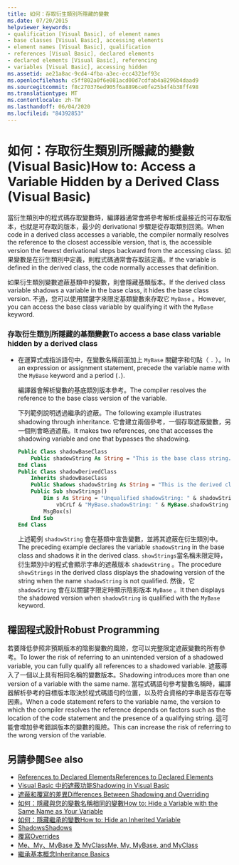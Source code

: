 ```yaml
---
title: 如何：存取衍生類別所隱藏的變數
ms.date: 07/20/2015
helpviewer_keywords:
- qualification [Visual Basic], of element names
- base classes [Visual Basic], accessing elements
- element names [Visual Basic], qualification
- references [Visual Basic], declared elements
- declared elements [Visual Basic], referencing
- variables [Visual Basic], accessing hidden
ms.assetid: ae21a8ac-9cd4-4fba-a3ec-ecc4321ef93c
ms.openlocfilehash: c5ff802a0f6e081acd00d7cdfab4a8296b4daad9
ms.sourcegitcommit: f8c270376ed905f6a8896ce0fe25b4f4b38ff498
ms.translationtype: MT
ms.contentlocale: zh-TW
ms.lasthandoff: 06/04/2020
ms.locfileid: "84392853"
---
```

# <a name="how-to-access-a-variable-hidden-by-a-derived-class-visual-basic"></a><span data-ttu-id="6672d-102">如何：存取衍生類別所隱藏的變數 (Visual Basic)</span><span class="sxs-lookup"><span data-stu-id="6672d-102">How to: Access a Variable Hidden by a Derived Class (Visual Basic)</span></span>

<span data-ttu-id="6672d-103">當衍生類別中的程式碼存取變數時，編譯器通常會將參考解析成最接近的可存取版本，也就是可存取的版本，最少的 derivational 步驟是從存取類別回溯。</span><span class="sxs-lookup"><span data-stu-id="6672d-103">When code in a derived class accesses a variable, the compiler normally resolves the reference to the closest accessible version, that is, the accessible version the fewest derivational steps backward from the accessing class.</span></span> <span data-ttu-id="6672d-104">如果變數是在衍生類別中定義，則程式碼通常會存取該定義。</span><span class="sxs-lookup"><span data-stu-id="6672d-104">If the variable is defined in the derived class, the code normally accesses that definition.</span></span>

<span data-ttu-id="6672d-105">如果衍生類別變數遮蔽基類中的變數，則會隱藏基類版本。</span><span class="sxs-lookup"><span data-stu-id="6672d-105">If the derived class variable shadows a variable in the base class, it hides the base class version.</span></span> <span data-ttu-id="6672d-106">不過，您可以使用關鍵字來限定基類變數來存取它 `MyBase` 。</span><span class="sxs-lookup"><span data-stu-id="6672d-106">However, you can access the base class variable by qualifying it with the `MyBase` keyword.</span></span>

### <a name="to-access-a-base-class-variable-hidden-by-a-derived-class"></a><span data-ttu-id="6672d-107">存取衍生類別所隱藏的基類變數</span><span class="sxs-lookup"><span data-stu-id="6672d-107">To access a base class variable hidden by a derived class</span></span>

- <span data-ttu-id="6672d-108">在運算式或指派語句中，在變數名稱前面加上 `MyBase` 關鍵字和句點（ `.` ）。</span><span class="sxs-lookup"><span data-stu-id="6672d-108">In an expression or assignment statement, precede the variable name with the `MyBase` keyword and a period (`.`).</span></span>

    <span data-ttu-id="6672d-109">編譯器會解析變數的基底類別版本參考。</span><span class="sxs-lookup"><span data-stu-id="6672d-109">The compiler resolves the reference to the base class version of the variable.</span></span>

    <span data-ttu-id="6672d-110">下列範例說明透過繼承的遮蔽。</span><span class="sxs-lookup"><span data-stu-id="6672d-110">The following example illustrates shadowing through inheritance.</span></span> <span data-ttu-id="6672d-111">它會建立兩個參考，一個存取遮蔽變數，另一個則會略過遮蔽。</span><span class="sxs-lookup"><span data-stu-id="6672d-111">It makes two references, one that accesses the shadowing variable and one that bypasses the shadowing.</span></span>

    ```vb
    Public Class shadowBaseClass
        Public shadowString As String = "This is the base class string."
    End Class
    Public Class shadowDerivedClass
        Inherits shadowBaseClass
        Public Shadows shadowString As String = "This is the derived class string."
        Public Sub showStrings()
            Dim s As String = "Unqualified shadowString: " & shadowString &
                vbCrLf & "MyBase.shadowString: " & MyBase.shadowString
            MsgBox(s)
        End Sub
    End Class
    ```

    <span data-ttu-id="6672d-112">上述範例 `shadowString` 會在基類中宣告變數，並將其遮蔽在衍生類別中。</span><span class="sxs-lookup"><span data-stu-id="6672d-112">The preceding example declares the variable `shadowString` in the base class and shadows it in the derived class.</span></span> <span data-ttu-id="6672d-113">`showStrings`當名稱未限定時，衍生類別中的程式會顯示字串的遮蔽版本 `shadowString` 。</span><span class="sxs-lookup"><span data-stu-id="6672d-113">The procedure `showStrings` in the derived class displays the shadowing version of the string when the name `shadowString` is not qualified.</span></span> <span data-ttu-id="6672d-114">然後，它 `shadowString` 會在以關鍵字限定時顯示陰影版本 `MyBase` 。</span><span class="sxs-lookup"><span data-stu-id="6672d-114">It then displays the shadowed version when `shadowString` is qualified with the `MyBase`  keyword.</span></span>

## <a name="robust-programming"></a><span data-ttu-id="6672d-115">穩固程式設計</span><span class="sxs-lookup"><span data-stu-id="6672d-115">Robust Programming</span></span>

<span data-ttu-id="6672d-116">若要降低參照非預期版本的陰影變數的風險，您可以完整限定遮蔽變數的所有參考。</span><span class="sxs-lookup"><span data-stu-id="6672d-116">To lower the risk of referring to an unintended version of a shadowed variable, you can fully qualify all references to a shadowed variable.</span></span> <span data-ttu-id="6672d-117">遮蔽導入了一個以上具有相同名稱的變數版本。</span><span class="sxs-lookup"><span data-stu-id="6672d-117">Shadowing introduces more than one version of a variable with the same name.</span></span> <span data-ttu-id="6672d-118">當程式碼語句參考變數名稱時，編譯器解析參考的目標版本取決於程式碼語句的位置，以及符合資格的字串是否存在等因素。</span><span class="sxs-lookup"><span data-stu-id="6672d-118">When a code statement refers to the variable name, the version to which the compiler resolves the reference depends on factors such as the location of the code statement and the presence of a qualifying string.</span></span> <span data-ttu-id="6672d-119">這可能會增加參考錯誤版本的變數的風險。</span><span class="sxs-lookup"><span data-stu-id="6672d-119">This can increase the risk of referring to the wrong version of the variable.</span></span>

## <a name="see-also"></a><span data-ttu-id="6672d-120">另請參閱</span><span class="sxs-lookup"><span data-stu-id="6672d-120">See also</span></span>

- [<span data-ttu-id="6672d-121">References to Declared Elements</span><span class="sxs-lookup"><span data-stu-id="6672d-121">References to Declared Elements</span></span>](references-to-declared-elements.md)
- [<span data-ttu-id="6672d-122">Visual Basic 中的遮蔽功能</span><span class="sxs-lookup"><span data-stu-id="6672d-122">Shadowing in Visual Basic</span></span>](shadowing.md)
- [<span data-ttu-id="6672d-123">遮蔽和覆寫的差異</span><span class="sxs-lookup"><span data-stu-id="6672d-123">Differences Between Shadowing and Overriding</span></span>](differences-between-shadowing-and-overriding.md)
- [<span data-ttu-id="6672d-124">如何：隱藏與您的變數名稱相同的變數</span><span class="sxs-lookup"><span data-stu-id="6672d-124">How to: Hide a Variable with the Same Name as Your Variable</span></span>](how-to-hide-a-variable-with-the-same-name-as-your-variable.md)
- [<span data-ttu-id="6672d-125">如何：隱藏繼承的變數</span><span class="sxs-lookup"><span data-stu-id="6672d-125">How to: Hide an Inherited Variable</span></span>](how-to-hide-an-inherited-variable.md)
- [<span data-ttu-id="6672d-126">Shadows</span><span class="sxs-lookup"><span data-stu-id="6672d-126">Shadows</span></span>](../../../language-reference/modifiers/shadows.md)
- [<span data-ttu-id="6672d-127">覆寫</span><span class="sxs-lookup"><span data-stu-id="6672d-127">Overrides</span></span>](../../../language-reference/modifiers/overrides.md)
- [<span data-ttu-id="6672d-128">Me、My、MyBase 及 MyClass</span><span class="sxs-lookup"><span data-stu-id="6672d-128">Me, My, MyBase, and MyClass</span></span>](../../program-structure/me-my-mybase-and-myclass.md)
- [<span data-ttu-id="6672d-129">繼承基本概念</span><span class="sxs-lookup"><span data-stu-id="6672d-129">Inheritance Basics</span></span>](../objects-and-classes/inheritance-basics.md)

